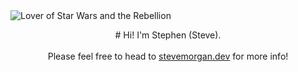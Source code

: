 <img src="https://github.com/rebelopsio/rebelopsio/blob/main/static/img/banner.png?raw=true" alt="Lover of Star Wars and the Rebellion">

<p align="center">
# Hi! 
I'm Stephen (Steve).<br><br>
Please feel free to head to <a href="https://stevemorgan.dev">stevemorgan.dev</a> for more info!
</p>
